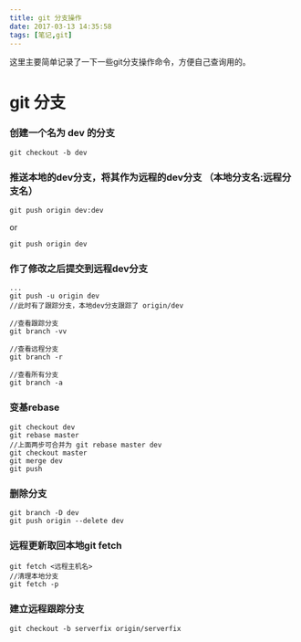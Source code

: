 ```yaml
---
title: git 分支操作
date: 2017-03-13 14:35:58
tags: [笔记,git]
---
```


这里主要简单记录了一下一些git分支操作命令，方便自己查询用的。


# git 分支
### 创建一个名为 dev 的分支  
 
```git
git checkout -b dev
```
### 推送本地的dev分支，将其作为远程的dev分支 （本地分支名:远程分支名）
```git
git push origin dev:dev
```
or  
<!--more--> 
```git
git push origin dev
```
### 作了修改之后提交到远程dev分支
```git
...
git push -u origin dev  
//此时有了跟踪分支，本地dev分支跟踪了 origin/dev
```
```git
//查看跟踪分支
git branch -vv
```
```git
//查看远程分支
git branch -r
```
```git
//查看所有分支
git branch -a
```

### 变基rebase
```git
git checkout dev
git rebase master
//上面两步可合并为 git rebase master dev
git checkout master
git merge dev
git push
```

### 删除分支
```git
git branch -D dev
git push origin --delete dev
```
### 远程更新取回本地git fetch
```git
git fetch <远程主机名>
//清理本地分支
git fetch -p
```
### 建立远程跟踪分支
```git
git checkout -b serverfix origin/serverfix
```